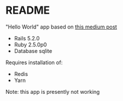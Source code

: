 # README

"Hello World" app based on [this medium post](https://medium.com/rubyinside/action-cable-hello-world-with-rails-5-1-efc475b0208b)

* Rails 5.2.0
* Ruby 2.5.0p0
* Database sqlite

Requires installation of:

* Redis
* Yarn

Note: this app is presently not working
